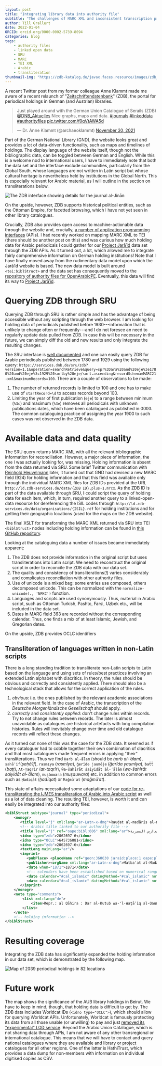 ```yaml
---
layout: post
title: "Integrating library data into authority file"
subtitle: "The challenges of MARC XML and inconsistent transcription practices"
author: Till Grallert
date: 2022-01-04
ORCID: orcid.org/0000-0002-5739-8094
categories: blog
tags:
	- authority files
	- linked open data
	- SRU
	- MARC
	- TEI XML
	- Arabic
	- transliteration
thumbnail-img: "https://zdb-katalog.de/javax.faces.resource/images/zdb_logo_weiss.svg.xhtml?ln=frontend&ver=1.16.0"
---
```


A recent Twitter post from my former colleague Anne Klammt made me aware of a recent relaunch of "[Zeitschriftendatenbank](https://zeitschriftendatenbank.de)" (ZDB), the portal for periodical holdings in German (and Austrian) libraries. 

<blockquote class="twitter-tweet" data-partner="tweetdeck"><p lang="en" dir="ltr">Just played around with the German Union Catalogue of Serails (ZDB) <a href="https://twitter.com/DNB_Aktuelles?ref_src=twsrc%5Etfw">@DNB_Aktuelles</a> Nice graphs, maps and data. <a href="https://twitter.com/hashtag/journals?src=hash&amp;ref_src=twsrc%5Etfw">#journals</a> <a href="https://twitter.com/hashtag/linkeddata?src=hash&amp;ref_src=twsrc%5Etfw">#linkeddata</a> <a href="https://twitter.com/hashtag/authorityfiles?src=hash&amp;ref_src=twsrc%5Etfw">#authorityfiles</a> <a href="https://t.co/f0qVtAWA5d">pic.twitter.com/f0qVtAWA5d</a></p>&mdash; Dr. Anne Klammt (@archaeoklammt) <a href="https://twitter.com/archaeoklammt/status/1465757321464889352?ref_src=twsrc%5Etfw">November 30, 2021</a></blockquote>
<script async src="https://platform.twitter.com/widgets.js" charset="utf-8"></script>


Part of the German National Library (GND), the website looks great and provides a lot of data-driven functionality, such as maps and timelines of holdings. The display language of the website itself, though not the bibliographic data, can be toggled between German and English. While this is a welcome nod to international users, I have to immediately note that both the data set and the interface exclude communities, particularly from the Global South, whose languages are not written in Latin script but whose cultural heritage is nevertheless held by institutions in the Global North. This is especially relevant for Arabic material, as I will outline in the section on transliterations below.

![The ZDB interface showing details for the journal *al-Jinān*](/assets/images/zdb_interface.png)

On the upside, however, ZDB supports historical political entities, such as the Ottoman Empire, for facetted browsing, which I have not yet seen in other library catalogues. 

Crucially, ZDB also provides open access to machine-actionable data through the website and, crucially, [a number of application programming interfaces](https://zeitschriftendatenbank.de/services/schnittstellen/sru) (APIs). I had recently worked on mapping MARC XML to TEI (there should be another post on this) and was curious how much holding data for Arabic periodicals I could gather for our [Project Jarāʾid](https://projectjaraid.github.io) data set through the ZDB APIs. As it turned out, a lot, which allowed me to integrate fairly comprehensive information on German holding institutions! Note that I have finally moved away from the rudimentary data model upon which the Jarāʾid website is based. The new data model is built around `<tei:biblStruct>` and the data set has consequently moved to the [repository of authority files for OpenArabicPE](https://github.com/openarabicpe/authority-files). Eventually, this data will find its way to [Project Jarāʾid](https://projectjaraid.github.io).

# Querying ZDB through SRU

Querying ZDB through SRU is rather simple and has the advantage of being accessible  without any scripting through the web browser. I am looking for holding data of periodicals published before 1930---information that is unlikely to change often or frequently---and I do not foresee an need to regularly update data pulled from ZDB. In case this will be necessary in the future, we can simply diff the old and new results and only integrate the resulting changes.

The SRU interface is [well documented](https://zeitschriftendatenbank.de/services/schnittstellen/sru) and one can easily query ZDB for Arabic periodicals published between 1780 and 1929 using the following query: `https://services.dnb.de/sru/zdb?version=1.1&operation=searchRetrieve&query=spr%3Dara%20and%20eje%3e1780%20and%20eje%3c1929%20sortby%20eje/sort.ascending&recordSchema=MARC21-xml&maximumRecords=100`. There are a couple of observations to be made:

1. The number of returned records is limited to 100 and one has to make use of `startRecord=\d` to access records beyond 100.
2. Limiting the year of first publication (`eje`) to a range between minimum (`%3c`) and maximum (`%3e`) removes all periodicals with unknown publications dates, which have been catalogued as published in 0000. The common cataloguing practice of assigning the year 1900 to such cases was not observed in the ZDB data.

# Available data and data quality

The SRU query returns MARC XML with all the relevant bibliographic information for reconciliation. However, a major piece of information, the one I was actually looking for, was missing. Holding information is absent from the data returned via SRU. Some brief Twitter communication with [Reinhold Heuvelmann](https://twitter.com/sollbruchstelle) later, it turned out that GND had devised a new MARC field (924) for holding information and that this field was available only through the individual MARC XML files for ZDB IDs provided at the URL `http://ld.zdb-services.de/data/{ZDB ID}.plus-1.mrcx`. As the ZDB ID is part of the data available through SRU, I could script the query of holding data for each item, which, in turn, required another query to a linked-open-data resource for dereferencing the ISIL codes through `http://ld.zdb-services.de/data/organisations/{ISIL}.rdf` for holding institutions and for getting their geographic locations (used for the maps on the ZDB website).

The final XSLT for transforming the MARC XML returned via SRU into TEI `<biblStruct>` nodes including holding information can be found in [this GitHub repository](https://github.com/openarabicpe/convert_tei-to-bibliographic-data).

Looking at the cataloguing data a number of issues became immediately apparent: 

1. The ZDB does not provide information in the original script but uses transliterations into Latin script. We need to reconstruct the original script in order to reconcile the ZDB data with our data set.
2. The quality and consistency of transliterations(!) varies considerably and complicates reconciliation with other authority files.
3. Use of unicode is a mixed bag: some entries use composed, others decomposed unicode. This can be normalized with the `normalize-unicode(., 'NFKC')` function.
3. Languages and scripts are used synonymously. Thus, material in Arabic script, such as Ottoman Turkish, Pashto, Farsi, Uzbek etc., will be included in the data set.
4. Dates in MARC field 363 are recorded without the corresponding calendar. Thus, one finds a mix of at least Islamic, Jewish, and Gregorian dates.

On the upside, ZDB provides OCLC identifiers 

## Transliteration of languages written in non-Latin scripts

There is a long standing tradition to transliterate non-Latin scripts to Latin based on the language and using sets of rules/best practices involving an extended Latin alphabet with diacritics. In theory, the rules should be obvious and correctly and consistently applied. There should also be a technological stack that allows for the correct application of the rules. 

1. *obvious*: i.e. the ones published by the relevant academic associations in the relevant field. In the case of Arabic, the transcription of the *Deutsche Morgenländische Gesellschaft* should apply.
2. *correctly* and *consistently applied*: don't change rules within records. Try to not change rules between records. The later is almost unavoidable as catalogues are historical artefacts with long compilation histories. Rules will inevitably change over time and old catalogue records will reflect these changes.

As it turned out none of this was the case for the ZDB data. It seemed as if every cataloguer had to cobble together their own combination of diacritics and that most cataloguers made frequent errors in applying "their" transliterations. Thus we find `Ḥarb al-ā̆lam` (should be *ḥarb al-ʿālam*), `ṣahāʾif`(*ṣaḥāʾif*), `rasmıya` (*rasmīya*), `ǧerîde jaumêje` (*ǧarīda yaumīya*), `bat̄t̄` (*baṯṯ*), `At-Ṯaqrir` (*at-taqrīr*), `w̌a-šahīrāt ṡaiyidāt ȧl-ʿālām` (*wa-šahīrāt saiyidāt al-ʿālam*), `muṣǎuwara` (*muṣauwara*) etc. in addition to common errors such as `Ḥadiqāt` (*ḥadīqat*) or `Maǧmūʾat` (*maǧmūʿat*).

This state of affairs necessitated some adaptations of our [code for re-transliterating the IJMES transliteration of Arabic into Arabic script](https://github.com/OpenArabicPE/authority-files/blob/master/xslt/tei-biblstruct_add-arabic-script.xsl) as well as a lot of data cleaning. The resulting TEI, however, is worth it and can easily be integrated into our authority files:

```xml
<biblStruct subtype="journal" type="periodical">
    <monogr>
       <title level="j" xml:lang="ar-Latn-x-dmg">Rauḍat al-madāris al-miṣrı̄ya</title>
       <!-- Arabic title linked to our authority file -->
       <title level="j" ref="oape:bibl:606" xml:lang="ar">روضة المدارس المصرية</title>
       <idno type="zdb">2062697-6</idno>
       <idno type="OCLC">645736081</idno>
       <idno type="zdb">2062697-6</idno>
       <textLang mainLang="ar"/>
       <imprint>
          <pubPlace> <placeName ref="geon:360630 jaraid:place:1 oape:place:226" xml:lang="ar-Latn-x-ijmes">al-Qāhira</placeName> <placeName ref="geon:360630 jaraid:place:1 oape:place:226" resp="#xslt" xml:lang="ar">القاهرة</placeName> </pubPlace>
          <publisher><orgName xml:lang="ar-Latn-x-dmg">Matbaʿat al-Madāris al Malakı̄ya</orgName></publisher>
          <date when="1871">1871</date>
          <!-- calendars have been established based on numerical ranges. dates were then normalised -->
          <date calendar="#cal_islamic" datingMethod="#cal_islamic" notAfter="1871-03-22" notBefore="1870-04-03" type="onset" when-custom="1287">1287</date>
          <date calendar="#cal_islamic" datingMethod="#cal_islamic" notAfter="1878-01-04" notBefore="1877-01-16" type="terminus" when-custom="1294">1294</date>
       </imprint>
    </monogr>
    <note type="comments"> 
    	<list xml:lang="de">
            <item>Repr.: al Qāhira : Dar al-Kutub wa-'l-Waṯāʾiq al-Qaumı̄ya, 1997/98</item>  
		</list> 
	</note>
    <!-- holding information -->
</biblStruct>
```

# Resulting coverage

Integrating the ZDB data has significantly expanded the holding information in our data set, which is demonstrated by the following map.

![Map of 2039 periodical holdings in 82 locations](/assets/maps/map-data-set-periodical-holdings-med-na_mapped.svg)


# Future work

The map shows the significance of the AUB library holdings in Beirut. We have to keep in mind, though, that holding data is difficult to get by. The ZDB data includes Worldcat IDs (`<idno type="OCLC">`), which should allow for querying Worldcat APIs. Unfortunately, Worldcat is famously protecting its data from all those unable (or unwilling) to pay and just [removed its "experimental" LOD service](https://web.archive.org/web/20220104155900/https://help.oclc.org/Discovery_and_Reference/WorldCat-org/Troubleshooting/What_happened_to_the_linked_data_that_previously_displayed_on_records_in_WorldCat.org?sl=en). Beyond the Arabic Union Catalogue, which is not sharing data through APIs, I am not aware of any other transregional or international catalogue. This means that we will have to contact and query national catalogues where they are available and library or project catalogues for all other regions. One of the latter is HathiTrust, which provides a data dump for non-members with information on individual digitised copies as CSV. 